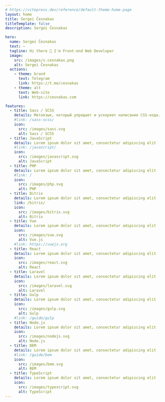 ```yaml
---
# https://vitepress.dev/reference/default-theme-home-page
layout: home
title: Sergei Česnakas
titleTemplate: false
description: Sergei Česnakas

hero:
  name: Sergei Česnakas
  text: —
  tagline: Hi there 👋 I'm Front-end Web Developer
  image:
    src: /images/s.cesnakas.png
    alt: Sergei Česnakas
  actions:
    - theme: brand
      text: Telegram
      link: https://t.me/cesnakas
    - theme: alt
      text: Web-site
      link: https://cesnakas.com

features:
  - title: Sass / SCSS
    details: Метаязык, который упрощает и ускоряет написание CSS-кода.
    #link: /sass-scss/
    icon:
      src: /images/sass.svg
      alt: Sass / SCSS
  - title: JavaScript
    details: Lorem ipsum dolor sit amet, consectetur adipiscing elit
    #link: /javascript/
    icon:
      src: /images/javascript.svg
      alt: JavaScript
  - title: PHP
    details: Lorem ipsum dolor sit amet, consectetur adipiscing elit
    #link: /
    icon:
      src: /images/php.svg
      alt: PHP
  - title: Bitrix
    details: Lorem ipsum dolor sit amet, consectetur adipiscing elit
    link: /bitrix/
    icon:
      src: /images/bitrix.svg
      alt: Bitrix
  - title: Vue
    details: Lorem ipsum dolor sit amet, consectetur adipiscing elit
    icon:
      src: /images/vue.svg
      alt: Vue.js
    #link: https://vuejs.org
  - title: React
    details: Lorem ipsum dolor sit amet, consectetur adipiscing elit
    icon:
      src: /images/react.svg
      alt: React
  - title: Laravel
    details: Lorem ipsum dolor sit amet, consectetur adipiscing elit
    icon:
      src: /images/laravel.svg
      alt: Laravel
  - title: Gulp
    details: Lorem ipsum dolor sit amet, consectetur adipiscing elit
    icon:
      src: /images/gulp.svg
      alt: Gulp
    #link: /guide/gulp
  - title: Node.js
    details: Lorem ipsum dolor sit amet, consectetur adipiscing elit
    icon:
      src: /images/nodejs.svg
      alt: Node.js
  - title: BEM
    details: Lorem ipsum dolor sit amet, consectetur adipiscing elit
    #link: /guide/bem
    icon:
      src: /images/bem.svg
      alt: BEM
  - title: TypeScript
    details: Lorem ipsum dolor sit amet, consectetur adipiscing elit
    icon:
      src: /images/typescript.svg
      alt: TypeScript
---
```

